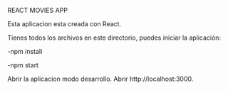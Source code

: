 REACT MOVIES APP

Esta aplicacion esta creada con React.

Tienes todos los archivos en este directorio, puedes iniciar la aplicación: 


-npm install


-npm start


Abrir la aplicacion modo desarrollo. Abrir http://localhost:3000.




